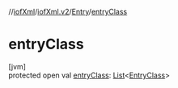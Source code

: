 //[iofXml](../../../index.md)/[iofXml.v2](../index.md)/[Entry](index.md)/[entryClass](entry-class.md)

# entryClass

[jvm]\
protected open val [entryClass](entry-class.md): [List](https://docs.oracle.com/javase/8/docs/api/java/util/List.html)<[EntryClass](../-entry-class/index.md)>
